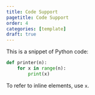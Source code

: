 ```yaml
---
title: Code Support
pagetitle: Code Support
order: 4
categories: [template]
draft: true
---
```


This is a snippet of Python code:

```python
def printer(n):
    for x in range(n):
        print(x)
```

To refer to inline elements, use `x`.